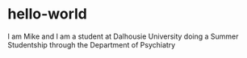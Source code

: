 # hello-world

I am Mike and I am a student at Dalhousie University doing a Summer Studentship through the Department of Psychiatry
